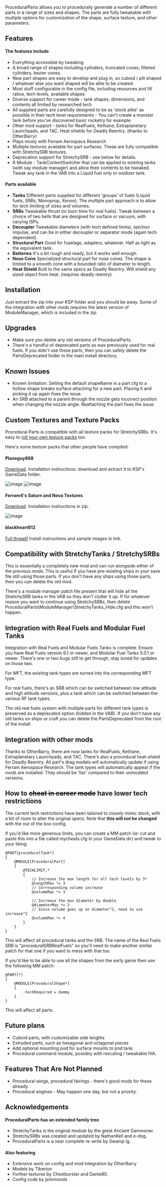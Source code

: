 ProceduralParts allows you to procedurally generate a number of different parts in a range of sizes and shapes. The parts are fully tweakable with multiple options for customization of the shape, surface texture, and other parameters.

## Features

#### The features include
* Everything accessible by tweaking
* A broad range of shapes including cylinders, truncated cones, filleted cylinders, bezier cones.
* New part shapes are easy to develop and plug in, so cuboid / pill shaped / whatever else you want shaped will be able to be created.
* Most stuff configurable in the config file, including resources and fill ratios, tech levels, available shapes
* Diverse support for career mode - tank shapes, dimensions, and contents all limited by researched tech
* All supplied parts are carefully designed to be as 'stock alike' as possible in their tech level requirements - You can't create a monster tank before you've discovered basic rocketry for example.
* Other mod support - tanks for RealFuels, Kethane, Extraplanetary Launchpads, and TAC. Heat shields for Deadly Reentry. (thanks to OtherBarry)
* Plays nicely with Ferram Aerospace Research
* Multiple textures available for part surfaces. These are fully compatible with StretchySRB textures.
* Deprecation support for StretchySRB - see below for details.
* A Module - TankContentSwitcher that can be applied to existing tanks (with say module manager) and allow their contents to be tweaked. Tweak any tank in the VAB into a Liquid fuel only or oxidizer tank.

#### Parts available
* **Tanks** Different parts supplied for different 'groups' of fuels (Liquid fuels, SRBs, Monoprop, Xenon). The multiple part approach is to allow for tech limiting of sizes and volumes.
* **SRBs** Tweakable thrust (or burn time for real fuels). Tweak between a choice of two bells that are designed for surface or vacuum, with varying ISPs.
* **Decoupler** Tweakable diameters (with tech defined limits), ejection impulse, and can be in either decoupler or separator mode (again tech dependent).
* **Structural Part** Good for fuselage, adapters, whatever. Half as light as the equivalent tank.
* **Batteries** It's a bit rough and ready, but it works well enough. 
* **Nose Cone** Specialized structural part for nose cones. The shape is limited to a smooth cone with a bounded ratio of diameter to length. 
* **Heat Shield** Built to the same specs as Deadly Reentry. Will shield any sized object from heat. (requires deadly reentry) 

## Installation
Just extract the zip into your KSP folder and you should be away. Some of the integration with other mods requires the latest version of ModuleManager, which is included in the zip. 

## Upgrades
* Make sure you delete any old versions of ProceduralParts. 
* There's a handful of deprecated parts as was previously used for real fuels. If you didn't use these parts, then you can safely delete the PartsDeprecated folder in the main install directory.

## Known Issues
* Known limitation: Setting the default shapeName in a part cfg to a hollow shape breaks surface attaching for a new part. Placing it and picking it up again fixes the issue.
* An SRB attached to a parent through the nozzle gets incorrect position when changing the nozzle angle. Reattaching the part fixes the issue.

## Custom Textures and Texture Packs 
Procedural Parts is compatible with all texture packs for StretchySRBs. It's easy to [roll your own texture packs](https://github.com/Swamp-Ig/ProceduralParts/blob/master/Parts/STTextures.cfg) too. 

Here's some texture packs that other people have compiled:

#### Planeguy868
[Download](http://www.mediafire.com/download/gz8f35398bs7a14/planeguy868.zip). 
Installation instructions: download and extract it to KSP's GameData folder.

![image](http://i.imgur.com/Zsq4zeYm.png)
![image](http://i.imgur.com/6uSoyXCm.png)

#### Ferram4's Saturn and Nova Textures
[Download](http://www.mediafire.com/download/9mi9tjb5akaiaaz/SaturnNovaTexturePack.zip). 
Installation instructions in zip.

![image](http://i.imgur.com/YZyRRBN.jpg)

#### blackheart612
[Full thread!](http://forum.kerbalspaceprogram.com/threads/68892)
Install instructions and sample images in link.

## Compatibility with StretchyTanks / StretchySRBs 
This is essentially a completely new mod and can run alongside either of the previous mods. This is useful if you have pre-existing ships in your save file still using those parts. If you don't have any ships using those parts, then you can delete the old mod.

There's a module manager patch file present that will hide all the StretchySRB tanks in the VAB so they don't clutter it up. If for whatever reason you want to continue using StretchySRBs, then delete ProceduralParts\ModuleManager\StretchyTanks_Hide.cfg and this won't happen.

##  Integration with Real Fuels and Modular Fuel Tanks 
Integration with Real Fuels and Modular Fuels Tanks is complete. Ensure you have Real Fuels version 6.1 or newer, and Modular Fuel Tanks 5.0.1 or newer. There's one or two bugs still to get through, stay tuned for updates on those two.

For MFT, the existing tank types are turned into the corresponding MFT type.

For real fuels, there's an SRB which can be switched between low altitude and high altitude versions, plus a tank which can be switched between the various RF tank types. 

The old real fuels system with multiple parts for different tank types is preserved as a deprecated option (hidden in the VAB). If you don't have any old tanks on ships or craft you can delete the PartsDeprecated from the root of the install.

## Integration with other mods
Thanks to OtherBarry, there are now tanks for RealFuels, Kethane, Extraplanetary Launchpads, and TAC.
There's also a procedural heat-shield for Deadly Reentry.
All part's drag models will automatically update if using Ferram Aerospace Research.
The tank types will automatically appear if the mods are installed. They should be 'fair' compared to their unmodded versions.

## How to ~~cheat in career mode~~ have lower tech restrictions
The current tech restrictions have been tailored to closely mimic stock, with a bit of room to alter the original specs. Note that **this will not be changed** with the out of the box config.

If you'd like more generous limits, you can create a MM patch (ie: cut and paste this into a file called mycheats.cfg in your GameData dir) and tweak to your liking:

~~~~
@PART[proceduralTank*] 
{
	@MODULE[ProceduralPart]
	{
		@TECHLIMIT,*
		{
			// Increase the max length for all tech levels by 3*
			@lengthMax *= 3
			// Corresponding volume increase
			@volumeMax *= 3

			// Increase the max diameter by double
			@diameterMax *= 2
			// Since volume goes up on diameter^2, need to use increase^2
			@volumeMax *= 4
		}
	}
}
~~~~
This will affect all procedural tanks and the SRB. The name of the Real Fuels SRB is "proceduralSRBRealFuels" so you'll need to make another similar patch for that one if you want to mess with that too.

If you'd like to be able to use all the shapes from the early game then use the following MM patch:
~~~~
@PART[*] 
{
	@MODULE[ProceduralShape*]
	{
		-techRequired = dummy
	}
}
~~~~
This will affect all parts.

## Future plans
* Cuboid parts, with customizable side lengths
* Extruded parts, such as hexagonal and octagonal pieces
* Add optional mounting pod for surface mounts to pod tank. 
* Procedural command module, possibly with rescaling / tweakable IVA.

## Features That Are Not Planned
* Procedural wings, procedural fairings - there's good mods for these already.
* Procedural engines - May happen one day, but not a priority.

## Acknowledgements
#### ProceduralParts has an extended family tree
* StretchyTanks is the original module by the great Ancient Gammoner.
* StretchySRBs was created and updated by NathanKell and e-dog.
* ProceduralParts is a near complete re-write by Swamp Ig. 

#### Also featuring
* Extensive work on config and mod integration by OtherBarry
* Models by Tiberion 
* Further textures by Chestburster and Dante80.
* Config code by jsimmonds
